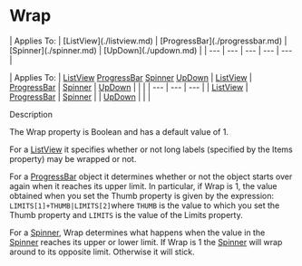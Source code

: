 




<h1 class="heading"><span class="name">Wrap</span></h1>
| Applies To: | [ListView](./listview.md) | [ProgressBar](./progressbar.md) | [Spinner](./spinner.md) | [UpDown](./updown.md) |
| --- | --- | --- | --- | ---  |

| Applies To: | [ListView](./listview.md) [ProgressBar](./progressbar.md) [Spinner](./spinner.md) [UpDown](./updown.md) | [ListView](./listview.md) | [ProgressBar](./progressbar.md) | [Spinner](./spinner.md) | [UpDown](./updown.md) |  |  |
| --- | --- | ---  |
| [ListView](./listview.md) | [ProgressBar](./progressbar.md) | [Spinner](./spinner.md) |
| [UpDown](./updown.md) |  |  |


Description


The Wrap property is Boolean and has a default value of 1.


For a [ListView](./listview.md) it specifies whether or not long labels (specified by the Items property) may be wrapped or not.


For a [ProgressBar](./progressbar.md) object it determines whether or not the object starts over again when it reaches its upper limit. In particular, if Wrap is 1, the value obtained when you set the Thumb property is given by the expression: `LIMITS[1]+THUMB|LIMITS[2]`where `THUMB` is the value to which you set the Thumb property and `LIMITS` is the value of the Limits property.


For a [Spinner](./spinner.md), Wrap determines what happens when the value in the [Spinner](./spinner.md) reaches its upper or lower limit. If Wrap is 1 the [Spinner](./spinner.md) will wrap around to its opposite limit. Otherwise it will stick.



